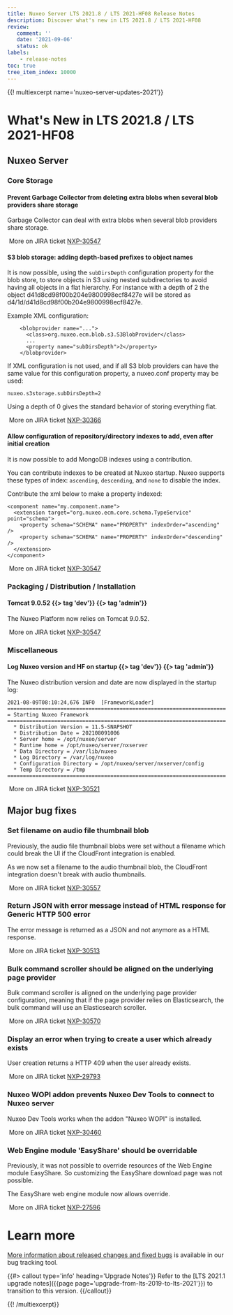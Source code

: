 ```yaml
---
title: Nuxeo Server LTS 2021.8 / LTS 2021-HF08 Release Notes
description: Discover what's new in LTS 2021.8 / LTS 2021-HF08
review:
   comment: ''
   date: '2021-09-06'
   status: ok
labels:
    - release-notes
toc: true
tree_item_index: 10000
---
```


{{! multiexcerpt name='nuxeo-server-updates-2021'}}
# What's New in LTS 2021.8 / LTS 2021-HF08

## Nuxeo Server

### Core Storage

#### Prevent Garbage Collector from deleting extra blobs when several blob providers share storage

Garbage Collector can deal with extra blobs when several blob providers share storage.

<i class="fa fa-long-arrow-right" aria-hidden="true"></i>&nbsp;More on JIRA ticket [NXP-30547](https://jira.nuxeo.com/browse/NXP-30547)

#### S3 blob storage: adding depth-based prefixes to object names

It is now possible, using the `subDirsDepth` configuration property for the blob store, to store objects in S3 using nested subdirectories to avoid having all objects in a flat hierarchy. For instance with a depth of 2 the object d41d8cd98f00b204e9800998ecf8427e will be stored as d4/1d/d41d8cd98f00b204e9800998ecf8427e.

Example XML configuration:
```
    <blobprovider name="...">
      <class>org.nuxeo.ecm.blob.s3.S3BlobProvider</class>
      ...
      <property name="subDirsDepth">2</property>
    </blobprovider>
```

If XML configuration is not used, and if all S3 blob providers can have the same value for this configuration property, a nuxeo.conf property may be used:
```
nuxeo.s3storage.subDirsDepth=2
```

Using a depth of 0 gives the standard behavior of storing everything flat.

<i class="fa fa-long-arrow-right" aria-hidden="true"></i>&nbsp;More on JIRA ticket [NXP-30366](https://jira.nuxeo.com/browse/NXP-30366)

#### Allow configuration of repository/directory indexes to add, even after initial creation

It is now possible to add MongoDB indexes using a contribution.

You can contribute indexes to be created at Nuxeo startup. Nuxeo supports these types of index: `ascending`, `descending`, and `none` to disable the index.

Contribute the xml below to make a property indexed:
```
<component name="my.component.name">
  <extension target="org.nuxeo.ecm.core.schema.TypeService" point="schema">
    <property schema="SCHEMA" name="PROPERTY" indexOrder="ascending" />
    <property schema="SCHEMA" name="PROPERTY" indexOrder="descending" />
  </extension>
</component>
```

<i class="fa fa-long-arrow-right" aria-hidden="true"></i>&nbsp;More on JIRA ticket [NXP-30547](https://jira.nuxeo.com/browse/NXP-30547)

### Packaging / Distribution / Installation

#### Tomcat 9.0.52 {{> tag 'dev'}} {{> tag 'admin'}}

The Nuxeo Platform now relies on Tomcat 9.0.52.

<i class="fa fa-long-arrow-right" aria-hidden="true"></i>&nbsp;More on JIRA ticket [NXP-30547](https://jira.nuxeo.com/browse/NXP-30547)

### Miscellaneous

#### Log Nuxeo version and HF on startup {{> tag 'dev'}} {{> tag 'admin'}}

The Nuxeo distribution version and date are now displayed in the startup log:
```
2021-08-09T08:10:24,676 INFO  [FrameworkLoader]
======================================================================
= Starting Nuxeo Framework
======================================================================
  * Distribution Version = 11.5-SNAPSHOT
  * Distribution Date = 202108091006
  * Server home = /opt/nuxeo/server
  * Runtime home = /opt/nuxeo/server/nxserver
  * Data Directory = /var/lib/nuxeo
  * Log Directory = /var/log/nuxeo
  * Configuration Directory = /opt/nuxeo/server/nxserver/config
  * Temp Directory = /tmp
======================================================================
```

<i class="fa fa-long-arrow-right" aria-hidden="true"></i>&nbsp;More on JIRA ticket [NXP-30521](https://jira.nuxeo.com/browse/NXP-30521)

## Major bug fixes

### Set filename on audio file thumbnail blob

Previously, the audio file thumbnail blobs were set without a filename which could break the UI if the CloudFront integration is enabled.

As we now set a filename to the audio thumbnail blob, the CloudFront integration doesn't break with audio thumbnails.

<i class="fa fa-long-arrow-right" aria-hidden="true"></i>&nbsp;More on JIRA ticket [NXP-30557](https://jira.nuxeo.com/browse/NXP-30557)

### Return JSON with error message instead of HTML response for Generic HTTP 500 error

The error message is returned as a JSON and not anymore as a HTML response.

<i class="fa fa-long-arrow-right" aria-hidden="true"></i>&nbsp;More on JIRA ticket [NXP-30513](https://jira.nuxeo.com/browse/NXP-30513)

### Bulk command scroller should be aligned on the underlying page provider

Bulk command scroller is aligned on the underlying page provider configuration, meaning that if the page provider relies on Elasticsearch, the bulk command will use an Elasticsearch scroller.

<i class="fa fa-long-arrow-right" aria-hidden="true"></i>&nbsp;More on JIRA ticket [NXP-30570](https://jira.nuxeo.com/browse/NXP-30570)

### Display an error when trying to create a user which already exists

User creation returns a HTTP 409 when the user already exists.

<i class="fa fa-long-arrow-right" aria-hidden="true"></i>&nbsp;More on JIRA ticket [NXP-29793](https://jira.nuxeo.com/browse/NXP-29793)

### Nuxeo WOPI addon prevents Nuxeo Dev Tools to connect to Nuxeo server

Nuxeo Dev Tools works when the addon "Nuxeo WOPI" is installed.

<i class="fa fa-long-arrow-right" aria-hidden="true"></i>&nbsp;More on JIRA ticket [NXP-30460](https://jira.nuxeo.com/browse/NXP-30460)

### Web Engine module 'EasyShare' should be overridable

Previously, it was not possible to override resources of the Web Engine module EasyShare. So customizing the EasyShare download page was not possible.

The EasyShare web engine module now allows override.

<i class="fa fa-long-arrow-right" aria-hidden="true"></i>&nbsp;More on JIRA ticket [NXP-27596](https://jira.nuxeo.com/browse/NXP-27596)

# Learn more

[More information about released changes and fixed bugs](https://jira.nuxeo.com/secure/ReleaseNote.jspa?projectId=10011&version=21470) is available in our bug tracking tool.

{{#> callout type='info' heading='Upgrade Notes'}}
Refer to the [LTS 2021.1 upgrade notes]({{page page='upgrade-from-lts-2019-to-lts-2021'}}) to transition to this version.
{{/callout}}

{{! /multiexcerpt}}
